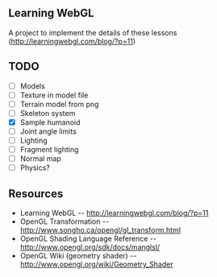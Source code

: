 Learning WebGL
--------------

A project to implement the details of these lessons (http://learningwebgl.com/blog/?p=11)

TODO
----

- [ ] Models
 - [ ] Texture in model file
 - [ ] Terrain model from png
- [ ] Skeleton system
 - [X] Sample humanoid
 - [ ] Joint angle limits
- [ ] Lighting
 - [ ] Fragment lighting
 - [ ] Normal map
- [ ] Physics?

Resources
---------

* Learning WebGL -- http://learningwebgl.com/blog/?p=11
* OpenGL Transformation -- http://www.songho.ca/opengl/gl_transform.html
* OpenGL Shading Language Reference -- http://www.opengl.org/sdk/docs/manglsl/
* OpenGL Wiki (geometry shader) -- http://www.opengl.org/wiki/Geometry_Shader
